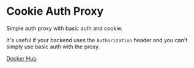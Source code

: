 # Cookie Auth Proxy

Simple auth proxy with basic auth and cookie.

It's useful if your backend uses the `Authorization` header and you can't simply use basic auth with the proxy.

[Docker Hub](https://hub.docker.com/r/oreshinya/cookie_auth_proxy)
